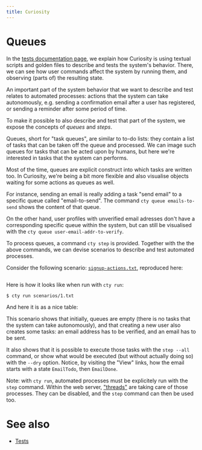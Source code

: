 ```yaml
---
title: Curiosity
---
```


# Queues

In the [tests documentation page](/documentation/tests), we explain how
Curiosity is using textual scripts and golden files to describe and tests the
system's behavior. There, we can see how user commands affect the system by
running them, and observing (parts of) the resulting state.

An important part of the system behavior that we want to describe and test
relates to automated processes: actions that the system can take autonomously,
e.g. sending a confirmation email after a user has registered, or sending a
reminder after some period of time.

To make it possible to also describe and test that part of the system, we
expose the concepts of _queues_ and _steps_.

Queues, short for "task queues", are similar to to-do lists: they contain a
list of tasks that can be taken off the queue and processed. We can image such
queues for tasks that can be acted upon by humans, but here we're interested in
tasks that the system can performs.

Most of the time, queues are explicit construct into which tasks are written
too. In Curiosity, we're being a bit more flexible and also visualise objects
waiting for some actions as queues as well.

For instance, sending an email is really adding a task "send email" to a
specific queue called "email-to-send". The command `cty queue emails-to-send`
shows the content of that queue.

On the other hand, user profiles with unverified email adresses don't have a
corresponding specific queue within the system, but can still be visualised
with the `cty queue user-email-addr-to-verify`.

To process queues, a command `cty step` is provided. Together with the the
above commands, we can devise scenarios to describe and test automated
processes.

Consider the following scenario:
[`signup-actions.txt`](https://github.com/hypered/curiosity/blob/main/scenarios/signup-actions.txt),
reproduced here:

<pre><code><!--# include virtual="/scenarios/signup-actions.txt" --></code></pre>

Here is how it looks like when run with `cty run`:

<pre><code>$ cty run scenarios/1.txt
<!--# include virtual="/scenarios/signup-actions.golden" --></code></pre>

And here it is as a nice table:

<!--# include virtual="/partials/scenarios/signup-actions" -->

This scenario shows that initially, queues are empty (there is no tasks that
the system can take autonomously), and that creating a new user also creates
some tasks: an email address has to be verified, and an email has to be sent.

It also shows that it is possible to execute those tasks with the `step --all`
command, or show what would be executed (but without actually doing so) with
the `--dry` option. Notice, by visiting the "View" links, how the email starts
with a state `EmailTodo`, then `EmailDone`.

Note: with `cty run`, automated processes must be explicitely run with the
`step` command. Within the web server,
["threads"](https://en.wikipedia.org/wiki/Thread_(computing)) are taking care
of those processes. They can be disabled, and the `step` command can then be
used too.

# See also

- [Tests](/documentation/tests)
